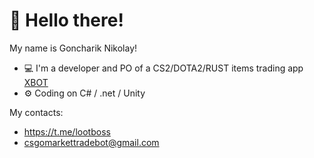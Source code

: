 # 👋 Hello there!

My name is Goncharik Nikolay!
- 💻 I'm a developer and PO of a CS2/DOTA2/RUST items trading app <a href="https://xbotapp.trade">XBOT</a>
- ⚙️ Coding on C# / .net / Unity

My contacts:
- https://t.me/lootboss
- csgomarkettradebot@gmail.com
